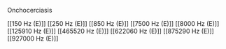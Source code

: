 Onchocerciasis

[[150 Hz (E)]]
[[250 Hz (E)]]
[[850 Hz (E)]]
[[7500 Hz (E)]]
[[8000 Hz (E)]]
[[125910 Hz (E)]]
[[465520 Hz (E)]]
[[622060 Hz (E)]]
[[875290 Hz (E)]]
[[927000 Hz (E)]]